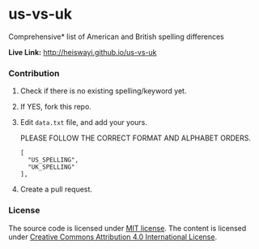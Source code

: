 # us-vs-uk

Comprehensive* list of American and British spelling differences

**Live Link:** http://heiswayi.github.io/us-vs-uk

### Contribution

1. Check if there is no existing spelling/keyword yet.
2. If YES, fork this repo.
3. Edit `data.txt` file, and add your yours.

    PLEASE FOLLOW THE CORRECT FORMAT AND ALPHABET ORDERS.

    ```
    [
      "US_SPELLING",
      "UK_SPELLING"
    ],
    ```

4. Create a pull request.

### License

The source code is licensed under [MIT license](http://heiswayi.github.io/mit-license). The content is licensed under [ Creative Commons Attribution 4.0 International License](http://creativecommons.org/licenses/by/4.0/).
